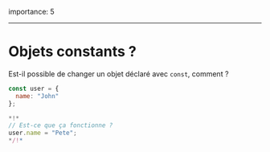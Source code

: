 importance: 5

---

# Objets constants ?

Est-il possible de changer un objet déclaré avec `const`, comment ?

```js
const user = {
  name: "John"
};

*!*
// Est-ce que ça fonctionne ?
user.name = "Pete";
*/!*
```